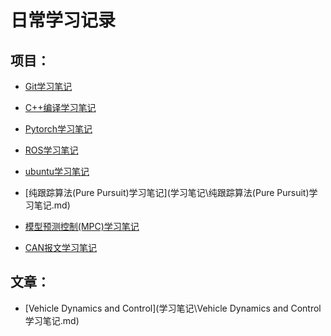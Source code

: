 # 日常学习记录

## 项目：

- [Git学习笔记](学习笔记\Git学习笔记.md)

- [C++编译学习笔记](学习笔记\C++编译学习笔记.md)

- [Pytorch学习笔记](学习笔记\Pytorch学习笔记.md)

- [ROS学习笔记](学习笔记\ROS学习笔记.md)

- [ubuntu学习笔记](学习笔记\ubuntu基本命令学习笔记.md)

- [纯跟踪算法(Pure Pursuit)学习笔记](学习笔记\纯跟踪算法(Pure Pursuit)学习笔记.md)

- [模型预测控制(MPC)学习笔记](学习笔记\模型预测控制(MPC)学习笔记.md)
- [CAN报文学习笔记](学习笔记\CAN学习笔记.md)





## 文章：

- [Vehicle Dynamics and Control](学习笔记\Vehicle Dynamics and Control学习笔记.md)
